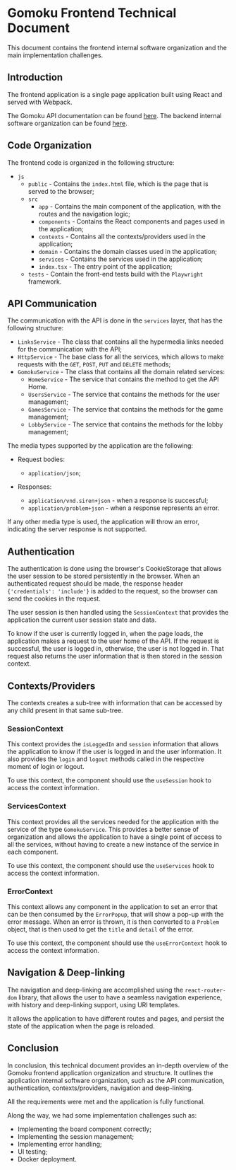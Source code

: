 # Gomoku Frontend Technical Document

This document contains the frontend internal software organization and the main implementation challenges.


## Introduction

The frontend application is a single page application built using React and served with Webpack.

The Gomoku API documentation can be found [here](/docs/README.md).
The backend internal software organization can be found [here](../jvm/README.md).


## Code Organization

The frontend code is organized in the following structure:

* `js`
    * `public` - Contains the `index.html` file, which is the page that is served to the browser;
    * `src`
        * `app` - Contains the main component of the application, with the routes and the navigation logic;
        * `components` - Contains the React components and pages used in the application;
        * `contexts` - Contains all the contexts/providers used in the application;
        * `domain` - Contains the domain classes used in the application;
        * `services` - Contains the services used in the application;
        * `index.tsx` - The entry point of the application;
    * `tests` - Contain the front-end tests build with the `Playwright` framework.


## API Communication

The communication with the API is done in the `services` layer, that has the following structure:

* `LinksService` - The class that contains all the hypermedia links needed for the communication with the API;
* `HttpService` - The base class for all the services, which allows to make requests with the `GET`, `POST`, `PUT` and `DELETE` methods;
* `GomokuService` - The class that contains all the domain related services:
    * `HomeService` - The service that contains the method to get the API Home.
    * `UsersService` - The service that contains the methods for the user management;
    * `GamesService` - The service that contains the methods for the game management;
    * `LobbyService` - The service that contains the methods for the lobby management;

The media types supported by the application are the following:
* Request bodies:
    * `application/json`;

* Responses:
    * `application/vnd.siren+json` - when a response is successful;
    * `application/problem+json` - when a response represents an error.

If any other media type is used, the application will throw an error, indicating the server response is not supported.


## Authentication

The authentication is done using the browser's CookieStorage that allows the user session to be stored persistently in the browser.
When an authenticated request should be made, the response header `{'credentials': 'include'}` is added to the request, so the browser can send the cookies in the request.

The user session is then handled using the `SessionContext` that provides the application the current user session state and data.

To know if the user is currently logged in, when the page loads, the application makes a request to the user home of the API.
If the request is successful, the user is logged in, otherwise, the user is not logged in. That request also returns the user information
that is then stored in the session context.


## Contexts/Providers

The contexts creates a sub-tree with information that can be accessed by any child present in that same sub-tree.

### SessionContext
    
This context provides the `isLoggedIn` and `session` information that allows the application to know if the user is logged in and the user information.
It also provides the `login` and `logout` methods called in the respective moment of login or logout.

To use this context, the component should use the `useSession` hook to access the context information.


### ServicesContext

This context provides all the services needed for the application with the service of the type `GomokuService`.
This provides a better sense of organization and allows the application to have a single point of access to all the services, without having
to create a new instance of the service in each component.

To use this context, the component should use the `useServices` hook to access the context information.


### ErrorContext

This context allows any component in the application to set an error that can be then consumed by the `ErrorPopup`, that will show a pop-up with the error message.
When an error is thrown, it is then converted to a `Problem` object, that is then used to get the `title` and `detail` of the error.

To use this context, the component should use the `useErrorContext` hook to access the context information.


## Navigation & Deep-linking

The navigation and deep-linking are accomplished using the `react-router-dom` library, that allows the user to have a 
seamless navigation experience, with history and deep-linking support, using URI templates.

It allows the application to have different routes and pages, and persist the state of the application when the page is reloaded.


## Conclusion

In conclusion, this technical document provides an in-depth overview of the Gomoku frontend application organization and structure.
It outlines the application internal software organization, such as the API communication, authentication, contexts/providers, navigation and deep-linking.

All the requirements were met and the application is fully functional.

Along the way, we had some implementation challenges such as:
* Implementing the board component correctly;
* Implementing the session management;
* Implementing error handling;
* UI testing;
* Docker deployment.
